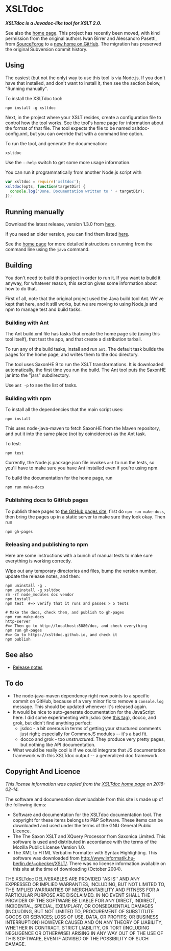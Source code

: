 # XSLTdoc

***XSLTdoc is a Javadoc-like tool for XSLT 2.0.***

See also the [home page](http://xsltdoc.github.io/). This project has recently 
been moved, with kind permission from the original authors Iwan Birrer and 
Alessandro Pasetti, from 
[SourceForge](https://sourceforge.net/projects/xsltdoc/) to a [new home on 
GitHub](https://github.com/XSLTdoc/XSLTdoc/). The migration has preserved 
the original Subversion commit history.


## Using 

The easiest (but not the only) way to use this tool is via Node.js.
If you don't have that installed, and don't want to install it, then
see the section below, "Running manually".

To install the XSLTdoc tool:

```
npm install -g xsltdoc
```

Next, in the project where your XSLT resides, create a configuration file
to control how the tool works. See the tool's [home 
page](http://xsltdoc.github.io/) for information about the format of that file.
The tool expects the file to be named xsltdoc-config.xml, but you can override
that with a command line option.

To run the tool, and generate the documenation:

```
xsltdoc
```

Use the `--help` switch to get some more usage information.

You can run it programmatically from another Node.js script with

```javascript
var xsltdoc = require('xsltdoc');
xsltdoc(opts, function(targetDir) {
  console.log('Done. Documentation written to ' + targetDir);
});
```


## Running manually

Download the latest release, version 1.3.0 from 
[here](https://github.com/XSLTdoc/XSLTdoc/archive/1.3.0.zip).

If you need an older version, you can find them listed 
[here](https://github.com/XSLTdoc/XSLTdoc/releases).

See the [home page](http://xsltdoc.github.io/) for more
detailed instructions on running from the command line using the
`java` command.


## Building

You don't need to build this project in order to run it. If you want to build
it anyway, for whatever reason, this section gives some information about how
to do that.

First of all, note that the original project used the Java build tool Ant.
We've kept that here, and it still works, but we are moving to using Node.js
and npm to manage test and build tasks.

### Building with Ant

The Ant build.xml file has tasks that
create the home page site (using this tool itself), that test the app, and
that create a distribution tarball.

To run any of the build tasks, install and run `ant`. The default task builds 
the pages for the home page, and writes them to the doc directory.

The tool uses SaxonHE 9 to run the XSLT transformations. It is downloaded
automatically, the first time you run the build. The Ant tool puts the
SaxonHE jar into the "jars" subdirectory.

Use `ant -p` to see the list of tasks.


### Building with npm

To install all the dependencies that the main script uses:

```
npm install
```

This uses node-java-maven to fetch SaxonHE from the Maven repository, and
put it into the same place (not by coincidence) as the Ant task.

To test:

```
npm test
```

Currently, the Node.js package.json file invokes `ant` to run the tests, so
you'll have to make sure you have Ant installed even if you're using npm.

To build the documentation for the home page, run

```
npm run make-docs
```

### Publishing docs to GitHub pages

To publish these pages to [the GitHub pages 
site](http://xsltdoc.github.io), first do `npm run make-docs`, then bring the
pages up in a static server to make sure they look okay. Then run

```
npm gh-pages
```

### Releasing and publishing to npm

Here are some instructions with a bunch of manual tests to make sure everything
is working correctly.

Wipe out any temporary directories and files, bump the version number, 
update the release notes, and then:

```
npm uninstall -g .
npm uninstall -g xsltdoc
rm -rf node_modules doc vendor
npm install
npm test  #=> verify that it runs and passes > 5 tests

# Make the docs, check them, and publish to gh-pages
npm run make-docs
http-server
#=> Then go to http://localhost:8080/doc, and check everything
npm run gh-pages
#=> Go to https://xsltdoc.github.io, and check it
npm publish
```




## See also 

* [Release notes](release-notes.md)

## To do

* The node-java-maven dependency right now points to a specific commit on
  GitHub, because of a very minor
  fix to remove a `console.log` message. This should be updated whenever 
  it's released again.
* It would be nice to auto-generate documentation for the JavaScript here.
  I did some experimenting with jsdoc (see [this tag]()), docco, and
  grok, but didn't find anything perfect:
    * jsdoc - a bit onerous in terms of getting your structured comments
      just right; especially for CommonJS modules -- it's a bad fit.
    * docco and grok - too *unstructured*. They produce very pretty pages,
      but nothing like API documentation.
* What would be really cool is if we could integrate that JS documentation 
  framework with this XSLTdoc output -- a generalized doc framework.


## Copyright And Licence

*This license information was copied from the [XSLTdoc home
page](http://www.pnp-software.com/XSLTdoc/#CopyrightAndLicence) on
2016-02-14.*

The software and documenation downloadable from this site is made up of the 
following items:

* Software and documentation for the XSLTdoc documentation tool. The copyright 
  for these items belongs to P&P Software. These items can be downloaded and 
  used under the terms of the GNU General Public Licence.
* The The Saxon XSLT and XQuery Processor from Saxonica Limited. This software 
  is used and distributed in accordance with the terms of the Mozilla Public 
  License Version 1.0.
* The XML to HTML Verbatim Formatter with Syntax Highlighting. This software 
  was downloaded from http://www.informatik.hu-berlin.de/~obecker/XSLT/. There 
  was no license information available on this site at the time of downloading 
  (October 2004).

THE XSLTdoc DELIVERABLES ARE PROVIDED "AS IS'' AND ANY EXPRESSED OR IMPLIED 
WARRANTIES, INCLUDING, BUT NOT LIMITED TO, THE IMPLIED WARRANTIES OF 
MERCHANTABILITY AND FITNESS FOR A PARTICULAR PURPOSE ARE DISCLAIMED. IN NO 
EVENT SHALL THE PROVIDER OF THE SOFTWARE BE LIABLE FOR ANY DIRECT, INDIRECT, 
INCIDENTAL, SPECIAL, EXEMPLARY, OR CONSEQUENTIAL DAMAGES (INCLUDING, BUT NOT 
LIMITED TO, PROCUREMENT OF SUBSTITUTE GOODS OR SERVICES; LOSS OF USE, DATA, OR 
PROFITS; OR BUSINESS INTERRUPTION) HOWEVER CAUSED AND ON ANY THEORY OF 
LIABILITY, WHETHER IN CONTRACT, STRICT LIABILITY, OR TORT (INCLUDING NEGLIGENCE 
OR OTHERWISE) ARISING IN ANY WAY OUT OF THE USE OF THIS SOFTWARE, EVEN IF 
ADVISED OF THE POSSIBILITY OF SUCH DAMAGE.
